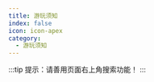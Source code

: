 ```yaml
---
title: 游玩须知
index: false
icon: icon-apex
category:
  - 游玩须知
---
```

:::tip 提示：请善用页面右上角搜索功能！
:::
<Catalog />
